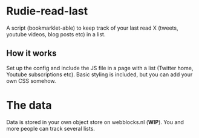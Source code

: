 Rudie-read-last
====

A script (bookmarklet-able) to keep track of your last read X (tweets, youtube videos,
blog posts etc) in a list.

How it works
----

Set up the config and include the JS file in a page with a list (Twitter home, Youtube
subscriptions etc). Basic styling is included, but you can add your own CSS somehow.

The data
====

Data is stored in your own object store on webblocks.nl (**WIP**). You and more people
can track several lists.
